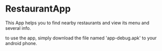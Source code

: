 # RestaurantApp
This App helps you to find nearby restaurants and view its menu and several info.

to use the app, simply download the file named 'app-debug.apk' to your android phone.
